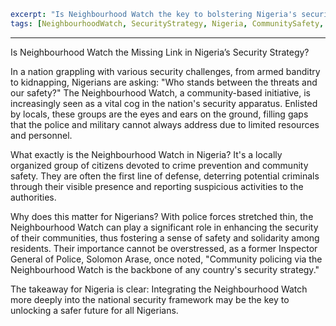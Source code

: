 ```yaml
excerpt: "Is Neighbourhood Watch the key to bolstering Nigeria's security? Explore the who, what, and why it's crucial for Nigerians."
tags: [NeighbourhoodWatch, SecurityStrategy, Nigeria, CommunitySafety, PublicPolicy]
```

---

Is Neighbourhood Watch the Missing Link in Nigeria’s Security Strategy?

In a nation grappling with various security challenges, from armed banditry to kidnapping, Nigerians are asking: "Who stands between the threats and our safety?" The Neighbourhood Watch, a community-based initiative, is increasingly seen as a vital cog in the nation's security apparatus. Enlisted by locals, these groups are the eyes and ears on the ground, filling gaps that the police and military cannot always address due to limited resources and personnel.

What exactly is the Neighbourhood Watch in Nigeria? It's a locally organized group of citizens devoted to crime prevention and community safety. They are often the first line of defense, deterring potential criminals through their visible presence and reporting suspicious activities to the authorities.

Why does this matter for Nigerians? With police forces stretched thin, the Neighbourhood Watch can play a significant role in enhancing the security of their communities, thus fostering a sense of safety and solidarity among residents. Their importance cannot be overstressed, as a former Inspector General of Police, Solomon Arase, once noted, "Community policing via the Neighbourhood Watch is the backbone of any country's security strategy."

The takeaway for Nigeria is clear: Integrating the Neighbourhood Watch more deeply into the national security framework may be the key to unlocking a safer future for all Nigerians.